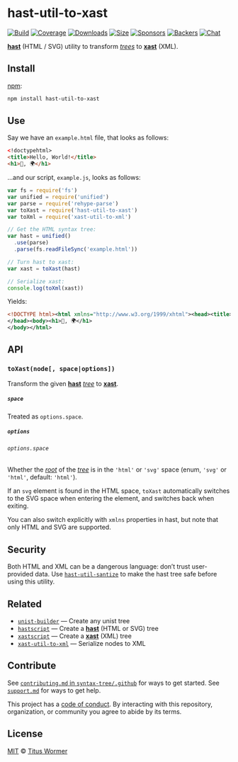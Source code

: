 # hast-util-to-xast

[![Build][build-badge]][build]
[![Coverage][coverage-badge]][coverage]
[![Downloads][downloads-badge]][downloads]
[![Size][size-badge]][size]
[![Sponsors][sponsors-badge]][collective]
[![Backers][backers-badge]][collective]
[![Chat][chat-badge]][chat]

**[hast][]** (HTML / SVG) utility to transform *[trees][tree]* to **[xast][]**
(XML).

## Install

[npm][]:

```sh
npm install hast-util-to-xast
```

## Use

Say we have an `example.html` file, that looks as follows:

```html
<!doctypehtml>
<title>Hello, World!</title>
<h1>👋, 🌍</h1>
```

…and our script, `example.js`, looks as follows:

```js
var fs = require('fs')
var unified = require('unified')
var parse = require('rehype-parse')
var toXast = require('hast-util-to-xast')
var toXml = require('xast-util-to-xml')

// Get the HTML syntax tree:
var hast = unified()
  .use(parse)
  .parse(fs.readFileSync('example.html'))

// Turn hast to xast:
var xast = toXast(hast)

// Serialize xast:
console.log(toXml(xast))
```

Yields:

```xml
<!DOCTYPE html><html xmlns="http://www.w3.org/1999/xhtml"><head><title>Hello, World!</title>
</head><body><h1>👋, 🌍</h1>
</body></html>
```

## API

### `toXast(node[, space|options])`

Transform the given **[hast][]** *[tree][]* to **[xast][]**.

##### `space`

Treated as `options.space`.

##### `options`

###### `options.space`

Whether the [*root*][root] of the [*tree*][tree] is in the `'html'` or `'svg'`
space (enum, `'svg'` or `'html'`, default: `'html'`).

If an `svg` element is found in the HTML space, `toXast` automatically switches
to the SVG space when entering the element, and switches back when exiting.

You can also switch explicitly with `xmlns` properties in hast, but note that
only HTML and SVG are supported.

## Security

Both HTML and XML can be a dangerous language: don’t trust user-provided data.
Use [`hast-util-santize`][sanitize] to make the hast tree safe before using this
utility.

## Related

*   [`unist-builder`][u]
    — Create any unist tree
*   [`hastscript`][h]
    — Create a **[hast][]** (HTML or SVG) tree
*   [`xastscript`][x]
    — Create a **[xast][]** (XML) tree
*   [`xast-util-to-xml`](https://github.com/syntax-tree/xast-util-to-xml)
    — Serialize nodes to XML

## Contribute

See [`contributing.md` in `syntax-tree/.github`][contributing] for ways to get
started.
See [`support.md`][support] for ways to get help.

This project has a [code of conduct][coc].
By interacting with this repository, organization, or community you agree to
abide by its terms.

## License

[MIT][license] © [Titus Wormer][author]

<!-- Definitions -->

[build-badge]: https://img.shields.io/travis/syntax-tree/hast-util-to-xast.svg

[build]: https://travis-ci.org/syntax-tree/hast-util-to-xast

[coverage-badge]: https://img.shields.io/codecov/c/github/syntax-tree/hast-util-to-xast.svg

[coverage]: https://codecov.io/github/syntax-tree/hast-util-to-xast

[downloads-badge]: https://img.shields.io/npm/dm/hast-util-to-xast.svg

[downloads]: https://www.npmjs.com/package/hast-util-to-xast

[size-badge]: https://img.shields.io/bundlephobia/minzip/hast-util-to-xast.svg

[size]: https://bundlephobia.com/result?p=hast-util-to-xast

[sponsors-badge]: https://opencollective.com/unified/sponsors/badge.svg

[backers-badge]: https://opencollective.com/unified/backers/badge.svg

[collective]: https://opencollective.com/unified

[chat-badge]: https://img.shields.io/badge/chat-discussions-success.svg

[chat]: https://github.com/syntax-tree/unist/discussions

[npm]: https://docs.npmjs.com/cli/install

[license]: license

[author]: https://wooorm.com

[contributing]: https://github.com/syntax-tree/.github/blob/HEAD/contributing.md

[support]: https://github.com/syntax-tree/.github/blob/HEAD/support.md

[coc]: https://github.com/syntax-tree/.github/blob/HEAD/code-of-conduct.md

[hast]: https://github.com/syntax-tree/hast

[xast]: https://github.com/syntax-tree/xast

[tree]: https://github.com/syntax-tree/unist#tree

[root]: https://github.com/syntax-tree/unist#root

[sanitize]: https://github.com/syntax-tree/hast-util-sanitize

[u]: https://github.com/syntax-tree/unist-builder

[h]: https://github.com/syntax-tree/hastscript

[x]: https://github.com/syntax-tree/xastscript
